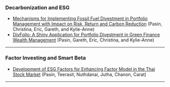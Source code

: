 <div style="font-size: 14px;">
  
### Decarbonization and ESG 


- [Mechanisms for Implementing Fossil Fuel Divestment in Portfolio Management with Impact on Risk, Return and Carbon Reduction](https://www.sciencedirect.com/science/article/pii/S0140988324004328) (Pasin, Christina, Eric, Gareth, and Kylie-Anne)
- [DivFolio: A Shiny Application for Portfolio Divestment in Green Finance Wealth Management](https://www.cambridge.org/core/journals/annals-of-actuarial-science/article/divfolio-a-shiny-application-for-portfolio-divestment-in-green-finance-wealth-management/80986512D29D1D2D3CDD7ADEB2FE0428) (Pasin, Gareth, Eric, Christina, and Kylie-Anne)

___

### Factor Investing and Smart Beta

- [Development of ESG Factors for Enhancing Factor Model in the Thai Stock Market](https://papers.ssrn.com/sol3/papers.cfm?abstract_id=4706129) (Pasin, Teerasit, Nuthdanai, Jutha, Chanon, Carat)
___

</div>
